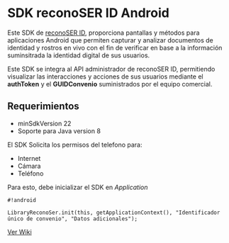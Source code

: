 # SDK reconoSER ID Android

Este SDK de [reconoSER ID](https://reconoserid.com/), proporciona pantallas y métodos para aplicaciones Android que permiten capturar y analizar documentos de identidad y rostros en vivo con el fin de verificar en base a la información suminsitrada la identidad digital de sus usuarios.

Este SDK se integra al API administrador de reconoSER ID, permitiendo visualizar las interacciones y acciones de sus usuarios mediante el **authToken** y el **GUIDConvenio** suministrados por el equipo comercial.


## **Requerimientos** ##

* minSdkVersion 22
* Soporte para Java version 8

El SDK Solicita los permisos del telefono para:

* Internet
* Cámara
* Teléfono

Para esto, debe inicializar el SDK en *Application*
```
#!android

LibraryReconoSer.init(this, getApplicationContext(), "Identificador único de convenio", "Datos adicionales");
```

[Ver Wiki](https://github.com/ReconoSERID/SDK-ReconoSerId-Android/wiki)


